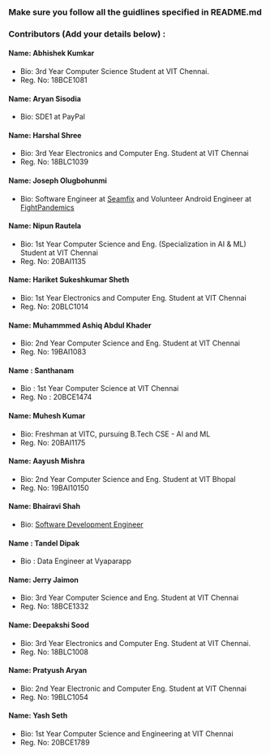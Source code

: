 ### Make sure you follow all the guidlines specified in README.md


### Contributors (Add your details below) :

#### Name: Abhishek Kumkar
 - Bio: 3rd Year Computer Science Student at VIT Chennai.
 - Reg. No: 18BCE1081
 
 #### Name: Aryan Sisodia
 - Bio: SDE1 at PayPal
 
 #### Name: Harshal Shree
 - Bio: 3rd Year Electronics and Computer Eng. Student at VIT Chennai
 - Reg. No: 18BLC1039
 
 #### Name: Joseph Olugbohunmi
 - Bio: Software Engineer at [Seamfix](https://github.com/seamfix/) and Volunteer Android Engineer at [FightPandemics](https://github.com/fightpandemics)

 #### Name: Nipun Rautela
 - Bio: 1st Year Computer Science and Eng. (Specialization in AI & ML) Student at VIT Chennai
 - Reg. No: 20BAI1135

#### Name: Hariket Sukeshkumar Sheth
 - Bio: 1st Year Electronics and Computer Eng. Student at VIT Chennai
 - Reg. No: 20BLC1014

#### Name: Muhammmed Ashiq Abdul Khader
- Bio: 2nd Year Computer Science and  Eng. Student at VIT Chennai
- Reg. No: 19BAI1083

 #### Name : Santhanam
  - Bio : 1st Year Computer Science at VIT Chennai
  - Reg. No : 20BCE1474

#### Name: Muhesh Kumar
 - Bio: Freshman at VITC, pursuing B.Tech CSE - AI and ML
 - Reg. No: 20BAI1175

 #### Name: Aayush Mishra
- Bio: 2nd Year Computer Science and  Eng. Student at VIT Bhopal
- Reg. No: 19BAI10150

#### Name: Bhairavi Shah
- Bio: [Software Development Engineer](https://bhairavi-shah.github.io/)

#### Name : Tandel Dipak
 - Bio : Data Engineer at Vyaparapp

 #### Name: Jerry Jaimon
- Bio: 3rd Year Computer Science and  Eng. Student at VIT Chennai
- Reg. No: 18BCE1332

 #### Name: Deepakshi Sood
 - Bio: 3rd Year Electronics and Computer Eng. Student at VIT Chennai.
 - Reg. No: 18BLC1008

 #### Name: Pratyush Aryan
- Bio: 2nd Year Electronic and Computer  Eng. Student at VIT Chennai
- Reg. No: 19BLC1054

 #### Name: Yash Seth
 - Bio: 1st Year Computer Science and Engineering at VIT Chennai
 - Reg. No: 20BCE1789